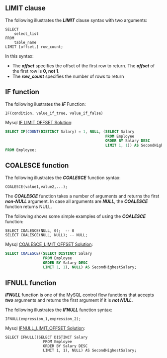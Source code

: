 
## LIMIT clause

The following illustrates the **_LIMIT_** clause syntax with two arguments:
```
SELECT 
    select_list
FROM
    table_name
LIMIT [offset,] row_count;
```

In this syntax:
* The **_offset_** specifies the offset of the first row to return. The **_offset_** of the first row is **0, not 1**.
* The **_row_count_** specifies the number of rows to return

## IF function

The following ilustrates the **_IF_** Function:
```
IF(condition, value_if_true, value_if_false)
```

Mysql [IF LIMIT OFFSET Solution](mysql_if_limit_offset.sql):
```sql
SELECT IF(COUNT(DISTINCT Salary) = 1, NULL, (SELECT Salary
                                             FROM Employee
                                             ORDER BY Salary DESC
                                             LIMIT 1, 1)) AS SecondHighestSalary
FROM Employee;
```

## COALESCE function

The following illustrates the **_COALESCE_** function syntax:
```
COALESCE(value1,value2,...);
```

The **_COALESCE_** function takes a number of arguments and returns the first **_non-NULL_** argument. 
In case all arguments are **_NULL_**, the **_COALESCE_** function returns NULL.

The following shows some simple examples of using the **_COALESCE_** function:
```
SELECT COALESCE(NULL, 0);  -- 0
SELECT COALESCE(NULL, NULL); -- NULL;
```

Mysql [COALESCE_LIMIT_OFFSET Solution](mysql_coalesce_limit_offset.sql):
```sql
SELECT COALESCE((SELECT DISTINCT Salary
                 FROM Employee
                 ORDER BY Salary DESC
                 LIMIT 1, 1), NULL) AS SecondHighestSalary;
```

## IFNULL function

**_IFNULL_** function is one of the MySQL control flow functions that accepts **_two_** arguments and returns the first argument if it is **_not NULL_**.

The following illustrates the **_IFNULL_** function syntax:
```
IFNULL(expression_1,expression_2);
```

Mysql [IFNULL_LIMIT_OFFSET Solution](mysql_ifnull_limit_offset.sql):
```
SELECT IFNULL((SELECT DISTINCT Salary
                 FROM Employee
                 ORDER BY Salary DESC
                 LIMIT 1, 1), NULL) AS SecondHighestSalary;
```

